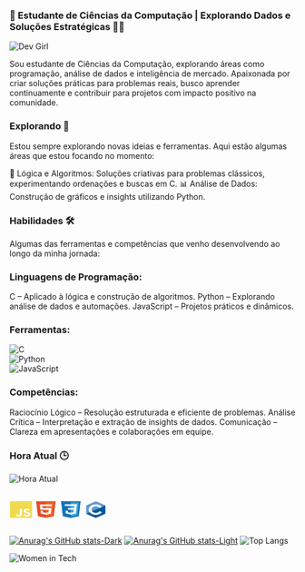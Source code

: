 ### 🚀 Estudante de Ciências da Computação | Explorando Dados e Soluções Estratégicas 🚀🌟
![Dev Girl](https://img.shields.io/badge/Dev%20Girl-%F0%9F%92%96-ff69b4?style=for-the-badge)



Sou estudante de Ciências da Computação, explorando áreas como programação, análise de dados e inteligência de mercado. Apaixonada por criar soluções práticas para problemas reais, busco aprender continuamente e contribuir para projetos com impacto positivo na comunidade.

### Explorando 🧩
Estou sempre explorando novas ideias e ferramentas. Aqui estão algumas áreas que estou focando no momento:

🧠 Lógica e Algoritmos: Soluções criativas para problemas clássicos, experimentando ordenações e buscas em C.
📊 Análise de Dados: Construção de gráficos e insights utilizando Python.

### Habilidades 🛠️
Algumas das ferramentas e competências que venho desenvolvendo ao longo da minha jornada:

### Linguagens de Programação:
C – Aplicado à lógica e construção de algoritmos.
Python – Explorando análise de dados e automações.
JavaScript – Projetos práticos e dinâmicos.

### Ferramentas:
![C](https://img.shields.io/badge/C-A8B9CC?style=for-the-badge&logo=c&logoColor=white)  
![Python](https://img.shields.io/badge/Python-3776AB?style=for-the-badge&logo=python&logoColor=white)  
![JavaScript](https://img.shields.io/badge/JavaScript-F7DF1E?style=for-the-badge&logo=javascript&logoColor=black)  

### Competências:
Raciocínio Lógico – Resolução estruturada e eficiente de problemas.
Análise Crítica – Interpretação e extração de insights de dados.
Comunicação – Clareza em apresentações e colaborações em equipe.

### Hora Atual 🕒  
![Hora Atual](https://img.shields.io/endpoint?url=https://worldtimeapi.org/api/timezone/America/Sao_Paulo&style=flat-square)



 <div style="display: inline_block"><br>
  <img align="center" alt="Rafa-Js" height="30" width="40" src="https://raw.githubusercontent.com/devicons/devicon/master/icons/javascript/javascript-plain.svg">
  <img align="center" alt="Rafa-HTML" height="30" width="40" src="https://raw.githubusercontent.com/devicons/devicon/master/icons/html5/html5-original.svg">
  <img align="center" alt="Rafa-CSS" height="30" width="40" src="https://raw.githubusercontent.com/devicons/devicon/master/icons/css3/css3-original.svg">
<img align="center" alt="Rafa-C" height="30" width="40" src="https://raw.githubusercontent.com/devicons/devicon/master/icons/c/c-original.svg">


</div><br>
 
[![Anurag's GitHub stats-Dark](https://github-readme-stats.vercel.app/api?username=DevRafae&show_icons=false&theme=dark#gh-dark-mode-only)](https://github.com/DevRafae/github-readme-stats#gh-dark-mode-only)
[![Anurag's GitHub stats-Light](https://github-readme-stats.vercel.app/api?username=DevRafae&show_icons=false&theme=default#gh-light-mode-only)](https://github.com/DevRafae/github-readme-stats#gh-light-mode-only)
![Top Langs](https://github-readme-stats.vercel.app/api/top-langs/?username=DevRafae&layout=compact&theme=dark#gh-dark-mode-only)

![Women in Tech](https://img.shields.io/badge/Women%20in%20Tech-%F0%9F%A7%91%E2%80%8D%F0%9F%92%BB-ff99cc?style=for-the-badge)

